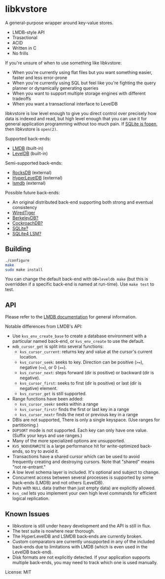 libkvstore
==========

A general-purpose wrapper around key-value stores.

- LMDB-style API
- Trasactional
- ACID
- Written in C
- No frills

If you're unsure of when to use something like libkvstore:

- When you're currently using flat files but you want something easier, faster and less error-prone
- When you're currently using SQL but feel like you're fighting the query planner or dynamically generating queries
- When you want to support multiple storage engines with different tradeoffs
- When you want a transactional interface to LevelDB

libkvstore is low level enough to give you direct control over precisely how data is indexed and read, but high level enough that you can use it for general application programming without too much pain. If [SQLite is fopen](https://www.sqlite.org/whentouse.html), then libkvstore is `open(2)`.

Supported back-ends:

- [LMDB](https://symas.com/products/lightning-memory-mapped-database/) (built-in)
- [LevelDB](https://github.com/google/leveldb) (built-in)

Semi-supported back-ends:
- [RocksDB](http://rocksdb.org/) (external)
- [HyperLevelDB](https://github.com/rescrv/HyperLevelDB) (external)
- [lsmdb](https://github.com/btrask/lsmdb) (external)

Possible future back-ends:

- An original distributed back-end supporting both strong and eventual consistency
- [WiredTiger](https://docs.mongodb.com/manual/core/wiredtiger/)
- [BerkeleyDB?](http://www.oracle.com/us/products/database/berkeley-db/index.html)
- [CockroachDB?](https://github.com/cockroachdb/cockroach)
- [SQLite?](https://www.sqlite.org/)
- [SQLite4 LSM?](https://www.sqlite.org/src4/doc/trunk/www/lsmusr.wiki)

Building
--------

```sh
./configure
make
sudo make install
```

You can change the default back-end with `DB=leveldb make` (but this is overridden if a specific back-end is named at run-time). Use `make test` to test.

API
---

Please refer to the [LMDB documentation](http://lmdb.tech/doc/group__mdb.html) for general information.

Notable differences from LMDB's API:

- Use `kvs_env_create_base` to create a database environment with a particular named back-end, or `kvs_env_create` to use the default.
- `mdb_cursor_get` is split into several functions:
	- `kvs_cursor_current`: returns key and value at the cursor's current location.
	- `kvs_cursor_seek`: seeks to key. Direction can be positive (`>=`), negative (`<=`), or 0 (`==`).
	- `kvs_cursor_next`: steps forward (dir is positive) or backward (dir is negative).
	- `kvs_cursor_first`: seeks to first (dir is positive) or last (dir is negative) element.
	- `kvs_cursor_get` is still supported.
- Range functions have been added:
	- `kvs_cursor_seekr` seeks within a range
	- `kvs_cursor_firstr` finds the first or last key in a range
	- `kvs_cursor_nextr` finds the next or previous key in a range
- DBIs are not supported, There is only a single keyspace. (Use ranges for partitioning.)
- `DUPSORT` mode is not supported. Each key can only have one value. (Suffix your keys and use ranges.)
- Many of the more specialized options are unsupported.
- `KVS_NOOVERWRITE` is a large performance hit for write-optimized back-ends, so try to avoid it.
- Transactions have a shared cursor which can be used to avoid frequently creating and destroying cursors. Note that "shared" means "not re-entrant."
- A low level schema layer is included. It's optional and subject to change.
- Concurrent access between several processes is supported by some back-ends (LMDB) and not others (LevelDB).
- Puts with `NULL` data (rather than just empty data) are explicitly allowed.
- `kvs_cmd` lets you implement your own high level commands for efficient logical replication.

Known Issues
------------

- libkvstore is still under heavy development and the API is still in flux.
- The test suite is nowhere near thorough.
- The HyperLevelDB and LSMDB back-ends are currently broken.
- Custom comparators are currently unsupported in any of the included back-ends due to limitations with LMDB (which is even used in the LevelDB back-end).
- Disk formats are not explicitly detected. If your application supports multiple back-ends, you may need to track which one is used manually.

License: MIT


